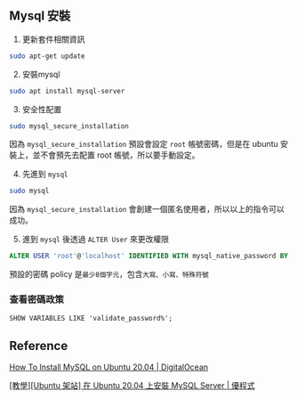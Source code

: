 ## Mysql 安裝

1. 更新套件相關資訊
```sh
sudo apt-get update
```

2. 安裝mysql

```sh
sudo apt install mysql-server
```

3. 安全性配置

```sh
sudo mysql_secure_installation
```

因為 `mysql_secure_installation` 預設會設定 `root` 帳號密碼，但是在 ubuntu 安裝上，並不會預先去配置 root 帳號，所以要手動設定。

4. 先進到 `mysql`

```sh
sudo mysql
```

因為 `mysql_secure_installation` 會創建一個匿名使用者，所以以上的指令可以成功。

5. 進到 `mysql` 後透過 `ALTER User` 來更改權限

```sql
ALTER USER 'root'@'localhost' IDENTIFIED WITH mysql_native_password BY 'password';
```

預設的密碼 policy 是`最少8個字元`，包含`大寫、小寫、特殊符號`


### 查看密碼政策

```mysql
SHOW VARIABLES LIKE 'validate_password%';
```


## Reference

[How To Install MySQL on Ubuntu 20.04 | DigitalOcean](https://www.digitalocean.com/community/tutorials/how-to-install-mysql-on-ubuntu-20-04)

[[教學][Ubuntu 架站] 在 Ubuntu 20.04 上安裝 MySQL Server | 優程式](https://ui-code.com/archives/293)